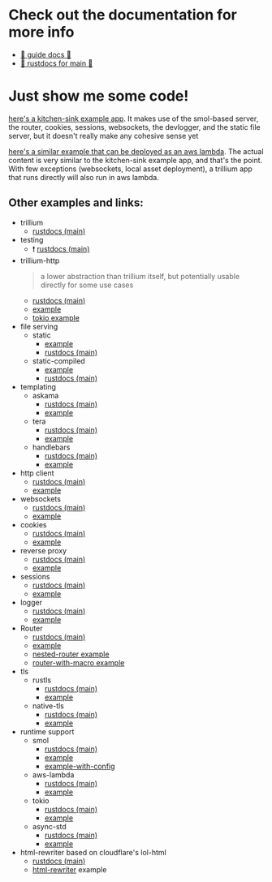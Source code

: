 # Check out the documentation for more info


* [📖 guide docs 📖](https://trillium.rs/)
* [📑 rustdocs for main 📑](https://docs.trillium.rs)


# Just show me some code!

[here's a kitchen-sink example
app](https://github.com/trillium-rs/trillium/blob/main/example/src/main.rs). It
makes use of the smol-based server, the router, cookies, sessions,
websockets, the devlogger, and the static file server, but it doesn't
really make any cohesive sense yet

[here's a similar example that can be deployed as an aws
lambda](https://github.com/trillium-rs/trillium/blob/main/aws-lambda-example/src/main.rs). The
actual content is very similar to the kitchen-sink example app, and
that's the point. With few exceptions (websockets, local asset
deployment), a trillium app that runs directly will also run in aws
lambda.


## Other examples and links:

* trillium
  * [rustdocs (main)](https://docs.trillium.rs/trillium/index.html)
* testing
  * ❗ [rustdocs (main)](https://docs.trillium.rs/trillium_testing/index.html)
* trillium-http
  > a lower abstraction than trillium itself, but potentially usable directly for some use cases
  * [rustdocs (main)](https://docs.trillium.rs/trillium_http/index.html)
  * [example](https://github.com/trillium-rs/trillium/blob/main/http/examples/http.rs)
  * [tokio example](https://github.com/trillium-rs/trillium/blob/main/http/examples/tokio-http.rs)
* file serving
  * static
    * [example](https://github.com/trillium-rs/trillium/blob/main/static/examples/static.rs)
    * [rustdocs (main)](https://docs.trillium.rs/trillium_static/index.html)
  * static-compiled
    * [example](https://github.com/trillium-rs/trillium/blob/main/static-compiled/examples/static-compiled.rs) 
    * [rustdocs (main)](https://docs.trillium.rs/trillium_static_compiled/index.html)
* templating
  * askama
    * [rustdocs (main)](https://docs.trillium.rs/trillium_askama/index.html)
    * [example](https://github.com/trillium-rs/trillium/blob/main/askama/examples/askama.rs)
  * tera
    * [rustdocs (main)](https://docs.trillium.rs/trillium_tera/index.html)
    * [example](https://github.com/trillium-rs/trillium/blob/main/tera/examples/tera.rs)
  * handlebars
    * [rustdocs (main)](https://docs.trillium.rs/trillium_handlebars/index.html)
    * [example](https://github.com/trillium-rs/trillium/blob/main/handlebars/examples/handlebars.rs)
* http client
  * [rustdocs (main)](https://docs.trillium.rs/trillium_client/index.html)
  * [example](https://github.com/trillium-rs/trillium/blob/main/client/examples/client.rs)
* websockets
  * [rustdocs (main)](https://docs.trillium.rs/trillium_websockets/index.html)
  * [example](https://github.com/trillium-rs/trillium/blob/main/websockets/examples/websockets.rs)
* cookies
  * [rustdocs (main)](https://docs.trillium.rs/trillium_cookies/index.html)
  * [example](https://github.com/trillium-rs/trillium/blob/main/cookies/examples/cookies.rs)
* reverse proxy
  * [rustdocs (main)](https://docs.trillium.rs/trillium_proxy/index.html)
  * [example](https://github.com/trillium-rs/trillium/blob/main/proxy/examples/proxy.rs)
* sessions
  * [rustdocs (main)](https://docs.trillium.rs/trillium_sessions/index.html)
  * [example](https://github.com/trillium-rs/trillium/blob/main/sessions/examples/sessions.rs)
* logger
  * [rustdocs (main)](https://docs.trillium.rs/trillium_logger/index.html)
  * [example](https://github.com/trillium-rs/trillium/blob/main/logger/examples/logger.rs)
* Router
  * [rustdocs (main)](https://docs.trillium.rs/trillium_router/index.html)
  * [example](https://github.com/trillium-rs/trillium/blob/main/router/examples/router.rs)
  * [nested-router example](https://github.com/trillium-rs/trillium/blob/main/router/examples/nested-router.rs)
  * [router-with-macro example](https://github.com/trillium-rs/trillium/blob/main/router/examples/router-with-macro.rs)
* tls
  * rustls
    * [rustdocs (main)](https://docs.trillium.rs/trillium_rustls/index.html)
    * [example](https://github.com/trillium-rs/trillium/blob/main/rustls/examples/rustls.rs)
  * native-tls
    * [rustdocs (main)](https://docs.trillium.rs/trillium_native_tls/index.html)
    * [example](https://github.com/trillium-rs/trillium/blob/main/native-tls/examples/native-tls.rs)
* runtime support
  * smol
    * [rustdocs (main)](https://docs.trillium.rs/trillium_smol/index.html)
    * [example](https://github.com/trillium-rs/trillium/blob/main/smol/examples/smol.rs)
    * [example-with-config](https://github.com/trillium-rs/trillium/blob/main/smol/examples/smol-with-config.rs)
  * aws-lambda
    * [rustdocs (main)](https://docs.trillium.rs/trillium_aws_lambda/index.html)
    * [example](https://github.com/trillium-rs/trillium/blob/main/aws-lambda-server/examples/aws-lambda.rs)
  * tokio
    * [rustdocs (main)](https://docs.trillium.rs/trillium_tokio/index.html)
    * [example](https://github.com/trillium-rs/trillium/blob/main/tokio/examples/tokio.rs)
  * async-std
    * [rustdocs (main)](https://docs.trillium.rs/trillium_async_std/index.html)
    * [example](https://github.com/trillium-rs/trillium/blob/main/async-std/examples/async-std.rs)
* html-rewriter based on cloudflare's lol-html
  * [rustdocs (main)](https://docs.trillium.rs/trillium_html_rewriter/index.html)
  * [html-rewriter](https://github.com/trillium-rs/trillium/blob/main/html-rewriter/examples/html-rewriter.rs) example
